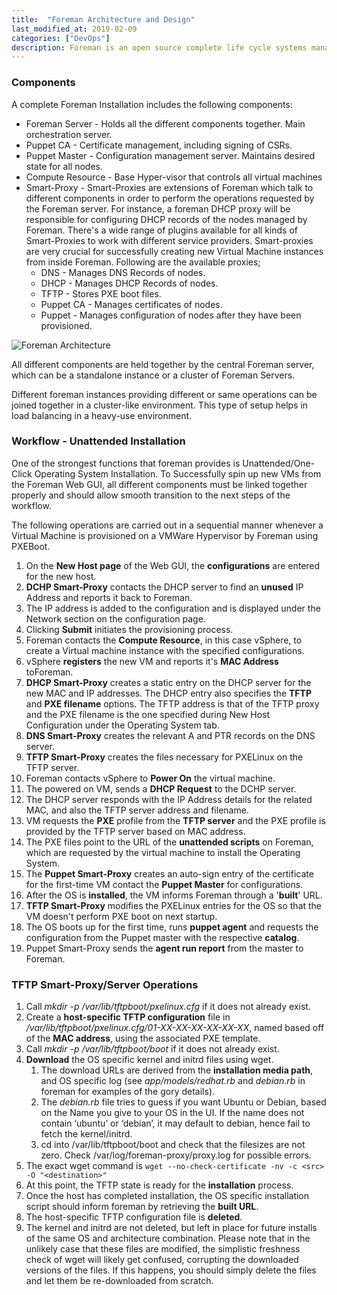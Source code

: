 ```yaml
---
title:  "Foreman Architecture and Design"
last_modified_at: 2019-02-09
categories: ["DevOps"]
description: Foreman is an open source complete life cycle systems management tool for provisioning, configuring and monitoring of physical and virtual servers.
---
```


### Components
A complete Foreman Installation includes the following components:

- Foreman Server - Holds all the different components together. Main orchestration server.
- Puppet CA - Certificate management, including signing of CSRs.
- Puppet Master - Configuration management server. Maintains desired state for all nodes.
- Compute Resource - Base Hyper-visor that controls all virtual machines
- Smart-Proxy - Smart-Proxies are extensions of Foreman which talk to different components in order to perform the operations requested by the Foreman server. For instance, a foreman DHCP proxy will be responsible for configuring DHCP records of the nodes managed by Foreman. There's a wide range of plugins available for all kinds of Smart-Proxies to work with different service providers. Smart-proxies are very crucial for successfully creating new Virtual Machine instances from inside Foreman. Following are the available proxies;
   - DNS - Manages DNS Records of nodes.
   - DHCP - Manages DHCP Records of nodes.
   - TFTP - Stores PXE boot files.
   - Puppet CA - Manages certificates of nodes.
   - Puppet - Manages configuration of nodes after they have been provisioned.

![Foreman Architecture](https://theforeman.org/static/images/foreman_architecture.png)

All different components are held together by the central Foreman server, which can be a standalone instance or a cluster of Foreman Servers.

Different foreman instances providing different or same operations can be joined together in a cluster-like environment. This type of setup helps in load balancing in a heavy-use environment.

### Workflow - Unattended Installation

One of the strongest functions that foreman provides is Unattended/One-Click Operating System Installation. To Successfully spin up new VMs from the Foreman Web GUI, all different components must be linked together properly and should allow smooth transition to the next steps of the workflow.

The following operations are carried out in a sequential manner whenever a Virtual Machine is provisioned on a VMWare Hypervisor by Foreman using PXEBoot.

1. On the **New Host page** of the Web GUI, the **configurations** are entered for the new host.
2. **DCHP Smart-Proxy** contacts the DHCP server to find an **unused** IP Address and reports it back to Foreman.
3. The IP address is added to the configuration and is displayed under the Network section on the configuration page.
4. Clicking **Submit** initiates the provisioning process.
5. Foreman contacts the **Compute Resource**, in this case vSphere, to create a Virtual machine instance with the specified configurations.
6. vSphere **registers** the new VM and reports it's **MAC Address** toForeman.
7. **DHCP Smart-Proxy** creates a static entry on the DHCP server for the new MAC and IP addresses. The DHCP entry also specifies the **TFTP** and **PXE filename** options. The TFTP address is that of the TFTP proxy and the PXE filename is the one specified during New Host Configuration under the Operating System tab.
8. **DNS Smart-Proxy** creates the relevant A and PTR records on the DNS server.
9. **TFTP Smart-Proxy** creates the files necessary for PXELinux on the TFTP server.
10. Foreman contacts vSphere to **Power On** the virtual machine.
11. The powered on VM, sends a **DHCP Request** to the DCHP server.
12. The DHCP server responds with the IP Address details for the related MAC, and also the TFTP server address and filename.
13. VM requests the **PXE** profile from the **TFTP server** and the PXE profile is provided by the TFTP server based on MAC address.
14. The PXE files point to the URL of the **unattended scripts** on Foreman, which are requested by the virtual machine to install the Operating System.
15. The **Puppet Smart-Proxy** creates an auto-sign entry of the certificate for the first-time VM contact the **Puppet Master** for configurations.
16. After the OS is **installed**, the VM informs Foreman through a '**built**' URL.
17. **TFTP Smart-Proxy** modifies the PXELinux entries for the OS so that the VM doesn't perform PXE boot on next startup.
18. The OS boots up for the first time, runs **puppet agent** and requests the configuration from the Puppet master with the respective **catalog**.
19. Puppet Smart-Proxy sends the **agent run report** from the master to Foreman.

### TFTP Smart-Proxy/Server Operations

1. Call *mkdir -p /var/lib/tftpboot/pxelinux.cfg* if it does not already exist.
2. Create a **host-specific TFTP configuration** file in */var/lib/tftpboot/pxelinux.cfg/01-XX-XX-XX-XX-XX-XX*, named based off of the **MAC address**, using the associated PXE template.
3. Call *mkdir -p /var/lib/tftpboot/boot* if it does not already exist.
4. **Download** the OS specific kernel and initrd files using wget.
   1. The download URLs are derived from the **installation media path**, and OS specific log (see *app/models/redhat.rb* and *debian.rb* in foreman for examples of the gory details).
   2. The *debian.rb* file tries to guess if you want Ubuntu or Debian, based on the Name you give to your OS in the UI. If the name does not contain ‘ubuntu’ or ‘debian’, it may default to debian, hence fail to fetch the kernel/initrd.
   3. cd into /var/lib/tftpboot/boot and check that the filesizes are not zero. Check /var/log/foreman-proxy/proxy.log for possible errors.
5. The exact wget command is `wget --no-check-certificate -nv -c <src> -O "<destination>"`
6. At this point, the TFTP state is ready for the **installation** process.
7. Once the host has completed installation, the OS specific installation script should inform foreman by retrieving the **built URL**.
8. The host-specific TFTP configuration file is **deleted**.
9. The kernel and initrd are not deleted, but left in place for future installs of the same OS and architecture combination. Please note that in the unlikely case that these files are modified, the simplistic freshness check of wget will likely get confused, corrupting the downloaded versions of the files. If this happens, you should simply delete the files and let them be re-downloaded from scratch.